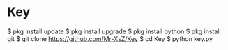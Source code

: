 # Key

$ pkg install update
$ pkg install upgrade
$ pkg install python
$ pkg install git
$ git clone https://github.com/Mr-XsZ/Key
$ cd Key 
$ python key.py
